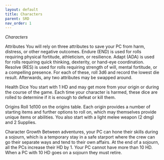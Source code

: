 ```yaml
---
layout: default
title: Characters
parent: SRD
nav_order: 1
---
```


*Characters*

Attributes
You will rely on three attributes to save your PC from harm, distress, or other negative outcomes.
Endure (END) is used for rolls requiring physical fortitude, athleticism, or resilience.
Adapt (ADA) is used for rolls requiring quick thinking, dexterity, or hand-eye coordination.
Resolve (RES) is used for rolls requiring strength of will, mental fortitude, or a compelling presence.
For each of these, roll 3d6 and record the lowest die result. Afterwards, any two attributes may be swapped around.

Health Dice
You start with 1 HD and may get more from your origin or during the course of the game.
Each time your character is harmed, these dice are rolled to determine if it is enough to defeat or kill them.

Origins
Roll 1d100 on the origins table.
Each origin provides a number of starting items and further options to roll on, which may themselves provide unique items or abilities.
You also start with a light melee weapon (2 dmg) and 2 Supplies.

Character Growth 
Between adventures, your PC can hone their skills during a sojourn, which is a temporary stay in a safe starport where the crew can go their separate ways and tend to their own affairs. 
At the end of a sojourn, all the PCs increase their HD by 1. Your PC cannot have more than 10 HD. When a PC with 10 HD goes on a sojourn they must retire.
